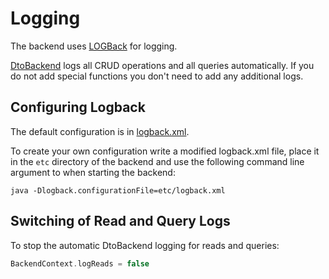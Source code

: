 # Logging

The backend uses [LOGBack](http://logback.qos.ch) for logging.

[DtoBackend](../../../src/jvmMain/kotlin/zakadabar/stack/backend/data/DtoBackend.kt)
logs all CRUD operations and all queries automatically. If you do not add
special functions you don't need to add any additional logs.

## Configuring Logback

The default configuration is in [logback.xml](../../../src/jvmMain/resources/logback.xml).

To create your own configuration write a modified logback.xml file, place it in the
`etc` directory of the backend and use the following command line argument to when
starting the backend:

```shell script
java -Dlogback.configurationFile=etc/logback.xml
```

## Switching of Read and Query Logs

To stop the automatic DtoBackend logging for reads and queries:

```kotlin
BackendContext.logReads = false
```
